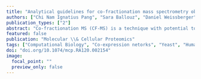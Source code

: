 ```yaml
---
title: "Analytical guidelines for co-fractionation mass spectrometry obtained through global profiling of gold standard Saccharomyces cerevisiae protein complexes"
authors: ["Chi Nam Ignatius Pang", "Sara Ballouz", "Daniel Weissberger", "Loïc M Thibaut", "Joshua J Hamey", "Jesse Gillis", "Marc R Wilkins", "Gene Hart-Smith"]
publication_types: ["2"]
abstract: "Co-fractionation MS (CF-MS) is a technique with potential to characterize endogenous and unmanipulated protein complexes on an unprecedented scale. However this potential has been offset by a lack of guidelines for best-practice CF-MS data collection and analysis. To obtain such guidelines, this study thoroughly evaluates novel and published Saccharomyces cerevisiae CF-MS data sets using very high proteome coverage libraries of yeast gold standard complexes. A new method for identifying gold standard complexes in CF-MS data, Reference Complex Profiling, and the Extending ‘Guilt-by-Association’ by Degree (EGAD) R package are used for these evaluations, which are verified with concurrent analyses of published human data. By evaluating data collection designs, which involve fractionation of cell lysates, it is found that near-maximum recall of complexes can be achieved with fewer samples than published studies. Distributing sample collection across orthogonal fractionation methods, rather than a single high resolution data set, leads to particularly efficient recall. By evaluating 17 different similarity scoring metrics, which are central to CF-MS data analysis, it is found that two metrics rarely used in past CF-MS studies – Spearman and Kendall correlations – and the recently introduced Co-apex metric frequently maximize recall, whereas a popular metric—Euclidean distance—delivers poor recall. The common practice of integrating external genomic data into CF-MS data analysis is also evaluated, revealing that this practice may improve the precision and recall of known complexes but is generally unsuitable for predicting novel complexes in model organisms. If studying nonmodel organisms using orthologous genomic data, it is found that particular subsets of fractionation profiles (e.g. the lowest abundance quartile) should be excluded to minimize false discovery. These assessments are summarized in a series of universally applicable guidelines for precise, sensitive and efficient CF-MS studies of known complexes, and effective predictions of novel complexes for orthogonal experimental validation."
featured: false
publication: "Molecular \\& Cellular Proteomics"
tags: ["Computational Biology", "Co-expression netorks", "Yeast", "Human", "Protein-protein interaction", "Co-fractionation"]
doi: "doi.org/10.1074/mcp.RA120.002154"
image:
  focal_point: ""
  preview_only: false
---
```



